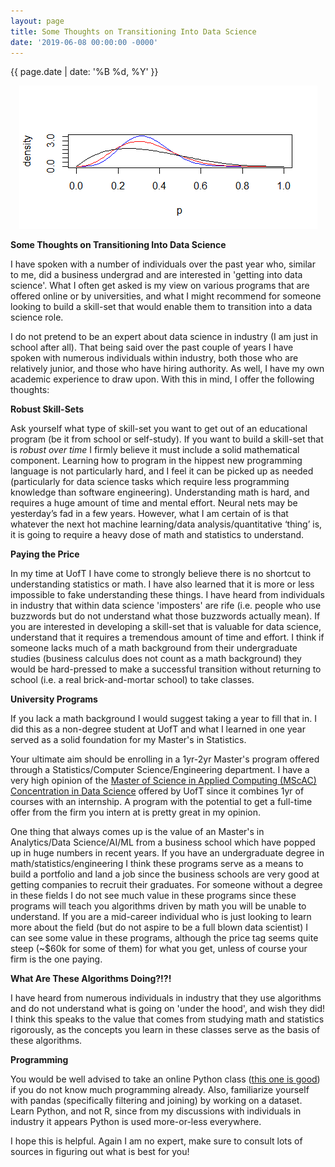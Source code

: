 ```yaml
---
layout: page
title: Some Thoughts on Transitioning Into Data Science
date: '2019-06-08 00:00:00 -0000'
---
```


{{ page.date | date: '%B %d, %Y' }}

<p style="text-align:center;"><img src="/assets/Rplot.png" alt="Prediction Machine Eyes"></p>

**Some Thoughts on Transitioning Into Data Science**

I have spoken with a number of individuals over the past year who, similar to me, did a business undergrad and are interested in 'getting into data science'. What I often get asked is my view on various programs that are offered online or by universities, and what I might recommend for someone looking to build a skill-set that would enable them to transition into a data science role.

I do not pretend to be an expert about data science in industry (I am just in school after all). That being said over the past couple of years I have spoken with numerous individuals within industry, both those who are relatively junior, and those who have hiring authority. As well, I have my own academic experience to draw upon. With this in mind, I offer the following thoughts:

**Robust Skill-Sets**

Ask yourself what type of skill-set you want to get out of an educational program (be it from school or self-study). If you want to build a skill-set that is *robust over time* I firmly believe it must include a solid mathematical component. Learning how to program in the hippest new programming language is not particularly hard, and I feel it can be picked up as needed (particularly for data science tasks which require less programming knowledge than software engineering). Understanding math is hard, and requires a huge amount of time and mental effort. Neural nets may be yesterday’s fad in a few years. However, what I am certain of is that whatever the next hot machine learning/data analysis/quantitative ‘thing’ is, it is going to require a heavy dose of math and statistics to understand. 

**Paying the Price**

In my time at UofT I have come to strongly believe there is no shortcut to understanding statistics or math. I have also learned that it is more or less impossible to fake understanding these things. I have heard from individuals in industry that within data science 'imposters' are rife (i.e. people who use buzzwords but do not understand what those buzzwords actually mean). If you are interested in developing a skill-set that is valuable for data science, understand that it requires a tremendous amount of time and effort. I think if someone lacks much of a math background from their undergraduate studies (business calculus does not count as a math background) they would be hard-pressed to make a successful transition without returning to school (i.e. a real brick-and-mortar school) to take classes.

**University Programs**

If you lack a math background I would suggest taking a year to fill that in. I did this as a non-degree student at UofT and what I learned in one year served as a solid foundation for my Master's in Statistics.

Your ultimate aim should be enrolling in a 1yr-2yr Master's program offered through a Statistics/Computer Science/Engineering department. I have a very high opinion of the <a href="https://www.statistics.utoronto.ca/graduate/mscac-data-science">Master of Science in Applied Computing (MScAC) Concentration in Data Science</a> offered by UofT since it combines 1yr of courses with an internship. A program with the potential to get a full-time offer from the firm you intern at is pretty great in my opinion.

One thing that always comes up is the value of an Master's in Analytics/Data Science/AI/ML from a business school which have popped up in huge numbers in recent years. If you have an undergraduate degree in math/statistics/engineering I think these programs serve as a means to build a portfolio and land a job since the business schools are very good at getting companies to recruit their graduates. For someone without a degree in these fields I do not see much value in these programs since these programs will teach you algorithms driven by math you will be unable to understand. If you are a mid-career individual who is just looking to learn more about the field (but do not aspire to be a full blown data scientist) I can see some value in these programs, although the price tag seems quite steep (~$60k for some of them) for what you get, unless of course your firm is the one paying.

**What Are These Algorithms Doing?!?!**

I have heard from numerous individuals in industry that they use algorithms and do not understand what is going on 'under the hood', and wish they did! I think this speaks to the value that comes from studying math and statistics rigorously, as the concepts you learn in these classes serve as the basis of these algorithms.

**Programming**

You would be well advised to take an online Python class (<a href="https://www.coursera.org/learn/interactive-python-1">this one is good</a>) if you do not know much programming already. Also, familiarize yourself with pandas (specifically filtering and joining) by working on a dataset. Learn Python, and not R, since from my discussions with individuals in industry it appears Python is used more-or-less everywhere.
  
  
I hope this is helpful. Again I am no expert, make sure to consult lots of sources in figuring out what is best for you!

